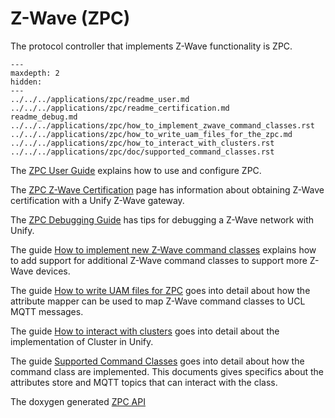 # Z-Wave (ZPC)

The protocol controller that implements Z-Wave functionality is ZPC.

```{toctree}
---
maxdepth: 2
hidden:
---
../../../applications/zpc/readme_user.md
../../../applications/zpc/readme_certification.md
readme_debug.md
../../../applications/zpc/how_to_implement_zwave_command_classes.rst
../../../applications/zpc/how_to_write_uam_files_for_the_zpc.md
../../../applications/zpc/how_to_interact_with_clusters.rst
../../../applications/zpc/doc/supported_command_classes.rst
```

The [ZPC User Guide](../../../applications/zpc/readme_user.md) explains how to use and configure ZPC.

The [ZPC Z-Wave Certification](../../../applications/zpc/readme_certification.md) page has information about obtaining Z-Wave certification with a Unify Z-Wave gateway.

The [ZPC Debugging Guide](readme_debug.md) has tips for debugging a Z-Wave network with Unify.

The guide [How to implement new Z-Wave command classes](../../../applications/zpc/how_to_implement_zwave_command_classes.rst) explains how to add support for additional Z-Wave command classes to support more Z-Wave devices.

The guide [How to write UAM files for ZPC](../../../applications/zpc/how_to_write_uam_files_for_the_zpc.md) goes into detail about how the attribute mapper can be used to map Z-Wave command classes to UCL MQTT messages.

The guide [How to interact with clusters](../../../applications/zpc/how_to_interact_with_clusters.rst) goes into detail about the implementation of Cluster in Unify.

The guide [Supported Command Classes](../../../applications/zpc/doc/supported_command_classes.rst) goes into detail about how the command class are implemented. This documents gives specifics about the attributes store and MQTT topics that can interact with the class.

The doxygen generated <a href="../../../doxygen_zpc/index.html">ZPC API</a>
